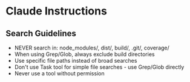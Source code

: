   # Claude Instructions

  ## Search Guidelines
  - NEVER search in: node_modules/, dist/, build/, .git/, coverage/
  - When using Grep/Glob, always exclude build directories
  - Use specific file paths instead of broad searches
  - Don't use Task tool for simple file searches - use Grep/Glob directly
  - Never use a tool without permission